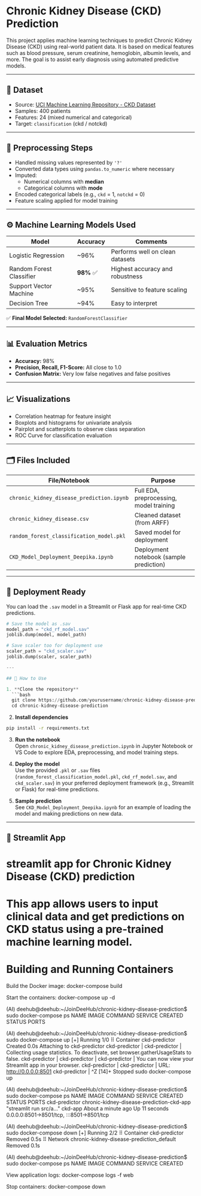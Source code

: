 # Chronic Kidney Disease (CKD) Prediction

This project applies machine learning techniques to predict Chronic Kidney Disease (CKD) using real-world patient data. It is based on medical features such as blood pressure, serum creatinine, hemoglobin, albumin levels, and more. The goal is to assist early diagnosis using automated predictive models.

---

## 📂 Dataset

- Source: [UCI Machine Learning Repository - CKD Dataset](https://archive.ics.uci.edu/ml/datasets/chronic_kidney_disease)
- Samples: 400 patients
- Features: 24 (mixed numerical and categorical)
- Target: `classification` (ckd / notckd)

---

## 🔄 Preprocessing Steps

- Handled missing values represented by `'?'`
- Converted data types using `pandas.to_numeric` where necessary
- Imputed:
  - Numerical columns with **median**
  - Categorical columns with **mode**
- Encoded categorical labels (e.g., `ckd` = 1, `notckd` = 0)
- Feature scaling applied for model training

---

## ⚙️ Machine Learning Models Used

| Model                  | Accuracy | Comments                         |
|-----------------------|----------|----------------------------------|
| Logistic Regression    | ~96%     | Performs well on clean datasets |
| Random Forest Classifier | **98%** ✅ | Highest accuracy and robustness |
| Support Vector Machine | ~95%     | Sensitive to feature scaling    |
| Decision Tree          | ~94%     | Easy to interpret                |

✅ **Final Model Selected:** `RandomForestClassifier`

---

## 📊 Evaluation Metrics

- **Accuracy:** 98%
- **Precision, Recall, F1-Score:** All close to 1.0
- **Confusion Matrix:** Very low false negatives and false positives

---

## 📈 Visualizations

- Correlation heatmap for feature insight
- Boxplots and histograms for univariate analysis
- Pairplot and scatterplots to observe class separation
- ROC Curve for classification evaluation

---

## 🗂️ Files Included

| File/Notebook                         | Purpose                                |
|--------------------------------------|----------------------------------------|
| `chronic_kidney_disease_prediction.ipynb` | Full EDA, preprocessing, model training |
| `chronic_kidney_disease.csv`         | Cleaned dataset (from ARFF)            |
| `random_forest_classification_model.pkl` | Saved model for deployment             |
| `CKD_Model_Deployment_Deepika.ipynb` | Deployment notebook (sample prediction) |

---

## 🚀 Deployment Ready

You can load the `.sav` model in a Streamlit or Flask app for real-time CKD predictions.

```python
# Save the model as .sav
model_path = "ckd_rf_model.sav"
joblib.dump(model, model_path)

# Save scaler too for deployment use
scaler_path = "ckd_scaler.sav"
joblib.dump(scaler, scaler_path)

---

## 📝 How to Use

1. **Clone the repository**  
  ```bash
  git clone https://github.com/yourusername/chronic-kidney-disease-prediction.git
  cd chronic-kidney-disease-prediction
  ```

2. **Install dependencies**  
  ```bash
  pip install -r requirements.txt
  ```

3. **Run the notebook**  
  Open `chronic_kidney_disease_prediction.ipynb` in Jupyter Notebook or VS Code to explore EDA, preprocessing, and model training steps.

4. **Deploy the model**  
  Use the provided `.pkl` or `.sav` files (`random_forest_classification_model.pkl`, `ckd_rf_model.sav`, and `ckd_scaler.sav`) in your preferred deployment framework (e.g., Streamlit or Flask) for real-time predictions.

5. **Sample prediction**  
  See `CKD_Model_Deployment_Deepika.ipynb` for an example of loading the model and making predictions on new data.

---

## 🚀 Streamlit App

# streamlit app for Chronic Kidney Disease (CKD) prediction
# This app allows users to input clinical data and get predictions on CKD status using a pre-trained machine learning model.
 
# Building and Running Containers

Build the Docker image:
docker-compose build

Start the containers:
docker-compose up -d

(AI) deehub@deehub:~/JoinDeeHub/chronic-kidney-disease-prediction$ sudo docker-compose ps
NAME                IMAGE               COMMAND             SERVICE             CREATED             STATUS              PORTS

(AI) deehub@deehub:~/JoinDeeHub/chronic-kidney-disease-prediction$ sudo docker-compose up
[+] Running 1/0
 ⠿ Container ckd-predictor  Created                                                                                                  0.0s
Attaching to ckd-predictor
ckd-predictor  | 
ckd-predictor  | Collecting usage statistics. To deactivate, set browser.gatherUsageStats to false.
ckd-predictor  | 
ckd-predictor  | 
ckd-predictor  |   You can now view your Streamlit app in your browser.
ckd-predictor  | 
ckd-predictor  |   URL: http://0.0.0.0:8501
ckd-predictor  | 
^Z
[14]+  Stopped                 sudo docker-compose up

(AI) deehub@deehub:~/JoinDeeHub/chronic-kidney-disease-prediction$ sudo docker-compose ps
NAME                IMAGE                                       COMMAND                  SERVICE             CREATED              STATUS              PORTS
ckd-predictor       chronic-kidney-disease-prediction-ckd-app   "streamlit run src/a…"   ckd-app             About a minute ago   Up 11 seconds       0.0.0.0:8501->8501/tcp, :::8501->8501/tcp

(AI) deehub@deehub:~/JoinDeeHub/chronic-kidney-disease-prediction$ sudo docker-compose down
[+] Running 2/2
 ⠿ Container ckd-predictor                            Removed                                                                        0.5s
 ⠿ Network chronic-kidney-disease-prediction_default  Removed                                                                        0.1s

(AI) deehub@deehub:~/JoinDeeHub/chronic-kidney-disease-prediction$ sudo docker-compose ps
NAME                IMAGE               COMMAND             SERVICE             CREATED 



View application logs:
docker-compose logs -f web

Stop containers:
docker-compose down